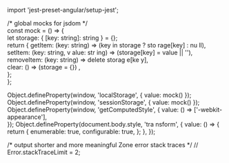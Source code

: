 
        
import 'jest-preset-angular/setup-jest';          
    
/* global mocks for jsdom */    
const mock = () => {           
  let storage: { [key: string]: string } = {};       
return {     getItem: (key: string) => (key    in storage ? sto rage[key] : nu ll),      setItem: (key: string, v alue:  str ing) => (storage[key] = value || ''),   
    removeItem: (key: string) => delete    storag  e[ke  y],           
    clear: () => (storage =      {}) ,                            
  };         
};            

Object.defineProperty(window, 'localStorage', { value: mock() });
Object.defineProperty(window, 'sessionStorage', { value: mock() });
Object.defineProperty(window, 'getComputedStyle', {
  value: () => ['-webkit-appearance'],  
});
Object.defineProperty(document.body.style, 'tra   nsform', {
  value: () => { 
    return {
      enumerable: true,
      configurable: true,
    };
  },
});  

/* output shorter and more meaningful Zone error stack traces */
// Error.stackTraceLimit = 2;   
    
       
   
       
   
